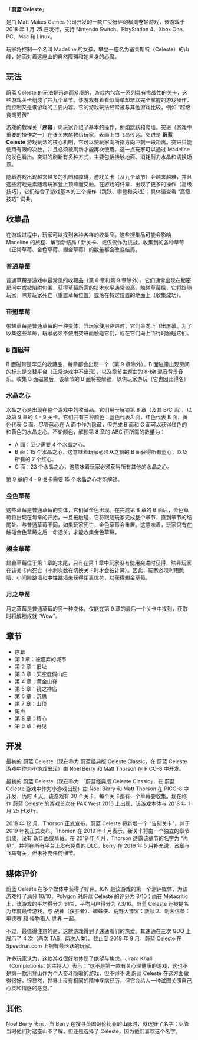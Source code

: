 <p>「<strong>蔚蓝 Celeste</strong>」</p>是由 Matt Makes Games 公司开发的一款广受好评的横向卷轴游戏，该游戏于 2018 年 1 月 25 日发行，支持 Nintendo Switch、PlayStation 4、Xbox One、PC、Mac 和 Linux。</p>
<p>玩家将控制一个名叫 Madeline 的女孩，攀登一座名为塞莱斯特（Celeste）的山峰，她面对着这座山的自然障碍和她自身的心魔。</p>

<h2>玩法</h2>
<p>蔚蓝 Celeste 的玩法是迅速而紧凑的，游戏内包含一系列具有挑战性的关卡，这些游戏关卡组成了共九个章节。该游戏有着看似简单却难以完全掌握的游戏操作，而控制又是该游戏的主要内容。它的游戏玩法经常被与其他游戏比较，例如 “超级食肉男孩”</p>
<p>游戏的教程关「<strong>序幕</strong>」向玩家介绍了基本的操作，例如跳跃和爬墙。突进（游戏中重要的操作之一）在该关末尾教给玩家，表面上由飞鸟传达。突进是 <strong>蔚蓝 Celeste</strong> 游戏玩法的核心机制，它可以使玩家向所指方向冲刺一段距离。突进只能使用有限的次数，并且必须被刷新才能再次使用。这一点玩家可以通过 Madeline 的发色看出。突进的刷新有多种方式，主要包括接触地面、消耗耐力水晶和切换场景。</p>
<p>随着游戏出现越来越多的机制和障碍，游戏关卡（及九个章节）会越来越难，并且这些游戏元素随着玩家登上顶峰而交融。在游戏的终章，出现了更多的操作（高级技巧），它们结合了游戏基本的三个操作（跳跃、攀登和突进）；具体请查看 “高级技巧” 词条。</p>

<h2>收集品</h2>
<p>在游戏过程中，玩家可以找到各种各样的收集品。这些搜集品可能会影响 Madeline 的旅程、解锁新结局 / 新关卡、或仅仅作为挑战。收集到的各种草莓（正常草莓、金色草莓、翅金草莓）的数量都会改变结局。</p>

<h3>普通草莓</h3>
<p>普通草莓是游戏中最常见的收藏品（第 6 章和第 9 章除外）。它们通常出现在秘密房间中或被陷阱包围，获得草莓所需的技术水平通常较高。触碰草莓后，它将跟随玩家，除非玩家死亡（重置草莓位置）或落在特定位置的地面上（收集成功）。</p>

<h3>带翅草莓</h3>
<p>带翅草莓是普通草莓的一种变体，当玩家使用突进时，它们会向上飞出屏幕。为了收集这些草莓，玩家必须不使用突进而触碰它们，或在它们向上飞行时触碰它们。</p>

<h3>B 面磁带</h3>
<p>B 面磁带是罕见的收藏品，每章都会出现一个（第 9 章除外）。B 面磁带出现房间的标志是交替平台（正常游戏中不出现），以及章节主题曲的 8-bit 混音背景音乐。收集 B 面磁带后，该章节的 B 面将被解锁，以供玩家游玩（它也因此得名）</p>

<h3>水晶之心</h3>
<p>水晶之心是出现在整个游戏中的收藏品。它们用于解锁第 8 章（及其 B/C 面），以及第 9 章的 4 - 9 关卡。它们共有三种颜色：蓝色代表A 面，红色代表 B 面，黄色代表 C 面。尽管蓝心在 A 面中作为隐藏，但完成 B 面和 C 面可以获得红色的和黄色的水晶之心。不论颜色，解锁第 8 章的 ABC 面所需的数量为：</p>
<ul>
	<li>A 面：至少需要 4 个水晶之心。</li>
	<li>B 面：15 个水晶之心，这意味着玩家必须从之前的 B 面获得所有蓝心，以及所有的 7 个红心。</li>
	<li>C 面：23 个水晶之心，这意味着玩家必须获得所有其他的水晶之心。</li>
</ul>
<p>第 9 章的 4 - 9 关卡需要 15 个水晶之心才能解锁。</p>

<h3>金色草莓</h3>
<p>这些草莓是普通草莓的变体，它们呈金色出现。在完成第 8 章的 B 面后，金色草莓将出现在每章的开始，一旦被触碰，它将跟随玩家完成整个章节，直到章节的结尾处。与普通草莓不同，如果玩家死亡，金色草莓会重置。这意味着，玩家只有在触碰金色草莓之后一命通关，才能收集金色草莓。</p>

<h3>翅金草莓</h3>
<p>翅金草莓位于第 1 章的末尾，只有在第 1 章中玩家没有使用突进时获得，除非玩家在该关卡内死亡（冲刺次数在切换关卡时才会被计算）。因此，玩家必须利用跳墙、小间隙跳墙和中性跳墙来获得距离优势，以获得翅金草莓。</p>

<h3>月之草莓</h3>
<p>月之草莓是普通草莓的另一种变体，仅能在第 9 章的最后一个关卡中找到，获取时将解锁成就 “Wow”。</p>

<h2>章节</h2>
<ul>
	<li>序幕</li>
	<li>第 1 章：被遗弃的城市</li>
	<li>第 2 章：旧址</li>
	<li>第 3 章：天空度假山庄</li>
	<li>第 4 章：黄金山脊</li>
	<li>第 5 章：镜之神庙</li>
	<li>第 6 章：沉思</li>
	<li>第 7 章：山顶</li>
	<li>尾声</li>
	<li>第 8 章：核心</li>
	<li>第 9 章：再见</li>
</ul>

<h2>开发</h2>
<p>最初的 蔚蓝 Celeste（现在称为 蔚蓝经典版 Celeste Classic，在 蔚蓝 Celeste 游戏中作为小游戏出现）由 Noel Berry 和 Matt Thorson 在 PICO-8 中开发。</p>
<p>最初的 蔚蓝 Celeste（现在称为 「蔚蓝经典版 Celeste Classic」，在 蔚蓝 Celeste 游戏中作为小游戏出现）由 Noel Berry 和 Matt Thorson 在 PICO-8 中开发，历时 4 天。该游戏有 30 个关卡，每个关卡都有一个草莓要收集。现在称作 蔚蓝 Celeste 的游戏首次在 PAX West 2016 上出现，该游戏本体与 2018 年 1 月 25 日发行。</p>
<p>2018 年 12 月，Thorson 正式宣布，蔚蓝 Celeste 将新增一个 “告别关卡”，并于 2019 年初正式发布。Thorson 在 2019 年 1 月表示，新关卡将由一个独立的章节组成，没有 B/C 面或草莓。在 2019 年 4 月，Thorson 透露该章节的名字为 “再见”，并将在所有平台上发布免费的 DLC。Berry 在 2019 年 5 月补充说，该章与飞鸟有关，但未补充任何细节。</p>

<h2>媒体评价</h2>
<p>蔚蓝 Celeste 在多个媒体中获得了好评。IGN 是该游戏的第一个测评媒体，为该游戏打了满分 10/10，Polygon 对蔚蓝 Celeste 的评分为 8/10；而在 Metacritic 上，该游戏的平均得分为 91%，平均用户得分为 7.3/10。蔚蓝 Celeste 还被提名为年度最佳游戏，与 战神（获胜者）、蜘蛛侠、荒野大镖客：救赎 2、刺客信条：奥德赛 和 怪物猎人 世界 一起。</p>
<p>不过，最值得注意的是，这款游戏得到了速通者们的热爱。其速通在三次 GDQ 上展示了 4 次（两次 TAS，两次人类）。截止至 2019 年 9 月，蔚蓝 Celeste 在 Speedrun.com 上拥有最活跃的玩家。</p>
<p>许多玩家认为，这款游戏很好地体现了绝望与焦虑。Jirard Khalil（Completionist 的主持人）表示：“这不是第一款有关心理健康的游戏，这也不是第一款用登山作为个人奋斗隐喻的游戏，但不得不说 蔚蓝 Celeste 在这方面做得很好。很显然，世界上没有相同的精神疾病经历，但它会给人一种试图关照自己心灵和情感的感觉。”</p>

<h2>其他</h2>
<p>Noel Berry 表示，当 Berry 在搜寻英国哥伦比亚的山脉时，就选好了名字；尽管当时他们对这座山不了解，但还是选择了 Celeste，因为他们喜欢这个名字。</p>